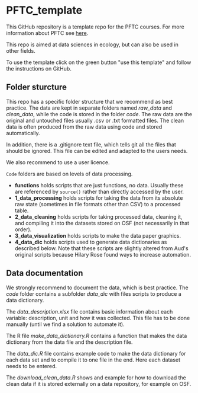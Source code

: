 # PFTC_template

This GitHub repository is a template repo for the PFTC courses.
For more information about PFTC see [here](https://plantfunctionaltraitscourses.w.uib.no/).

This repo is aimed at data sciences in ecology, but can also be used in other fields.

To use the template click on the green button "use this template" and follow the instructions on GitHub.


## Folder sturcture

This repo has a specific folder structure that we recommend as best practice.
The data are kept in separate folders named *raw_data* and *clean_data*, while the code is stored in the folder *code*.
The raw data are the original and untouched files usually .csv or .txt formatted files.
The clean data is often produced from the raw data using code and stored automatically.

In addition, there is a .gitignore text file, which tells git all the files that should be ignored.
This file can be edited and adapted to the users needs.

We also recommend to use a user licence.

`Code` folders are based on levels of data processing.
* **functions** holds scripts that are just functions, no data. Usually these are referenced by `source()` rather than directly accessed by the user.
* **1_data_processing** holds scripts for taking the data from its absolute raw state (sometimes in file formats other than CSV) to a processed table.
* **2_data_cleaning** holds scripts for taking processed data, cleaning it, and compiling it into the datasets stored on OSF (not necessarily in that order).
* **3_data_visualization** holds scripts to make the data paper graphics.
* **4_data_dic** holds scripts used to generate data dictionaries as described below. Note that these scripts are slightly altered from Aud's original scripts because Hilary Rose found ways to increase automation.


## Data documentation

We strongly recommend to document the data, which is best practice.
The *code* folder contains a subfolder *data_dic* with files scripts to produce a data dictionary.

The *data_description.xlsx* file contains basic information about each variable: description, unit and how it was collected.
This file has to be done manually (until we find a solution to automate it).

The R file *make_data_dictionary.R* contains a function that makes the data dictionary from the data file and the description file.

The *data_dic.R* file contains example code to make the data dictionary for each data set and to compile it to one file in the end.
Here each dataset needs to be entered.

The *download_clean_data.R* shows and example for how to download the clean data if it is stored externally on a data repository, for example on OSF.
